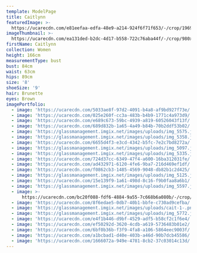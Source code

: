 ```yaml
---
template: ModelPage
title: Caitlynn
featuredImage: >-
  https://ucarecdn.com/e81eefaa-edfa-48e9-a214-924f6f71f653/-/crop/1969x1378/0,408/-/preview/
imageThumbnail: >-
  https://ucarecdn.com/ea131ded-b2dc-4d17-b558-722c76aba44f/-/crop/980x1217/419,64/-/preview/
firstName: Caitlynn
collection: Women
height: 166cm
measurementType: bust
bust: 84cm
waist: 63cm
hips: 89cm
size: '8'
shoeSize: '9'
hair: Brunette
eyes: Brown
imagePortfolio:
  - image: 'https://ucarecdn.com/5033ae8f-97d2-4091-b4a8-af9bd927f73e/'
  - image: 'https://ucarecdn.com/025e260f-cc3a-483b-b4b9-1771c4a973d9/'
  - image: 'https://ucarecdn.com/e689c673-59bc-4939-a819-60526043f13f/'
  - image: 'https://ucarecdn.com/689d832b-1a65-4a49-b84b-70b2ddf53b02/'
  - image: 'https://glassmanagement.imgix.net/images/uploads/img_5575.jpg'
  - image: 'https://glassmanagement.imgix.net/images/uploads/img_5358.jpg'
  - image: 'https://ucarecdn.com/6655d4f3-e3cd-4342-b5fc-7e2c7bd8272a/'
  - image: 'https://glassmanagement.imgix.net/images/uploads/img_5097.jpg'
  - image: 'https://glassmanagement.imgix.net/images/uploads/img_5335.jpg'
  - image: 'https://ucarecdn.com/724d37cc-6349-47f4-a600-16ba312031fe/'
  - image: 'https://ucarecdn.com/ad432971-6120-4fe6-9ba7-216d469ef1df/'
  - image: 'https://ucarecdn.com/f0862cb3-1485-4569-9048-db82b1c2d425/'
  - image: 'https://glassmanagement.imgix.net/images/uploads/img_5125.jpg'
  - image: 'https://ucarecdn.com/15e139f9-1a61-498d-8c16-f9b0faa8a6b1/'
  - image: 'https://glassmanagement.imgix.net/images/uploads/img_5597.jpg'
  - image: >-
      https://ucarecdn.com/bc20f088-fdf6-4884-9a55-7c668b6a080b/-/crop/889x300/0,0/-/preview/
  - image: 'https://ucarecdn.com/8f6edae5-0db7-40b1-bbfe-c730ad9cefba/'
  - image: 'https://glassmanagement.imgix.net/images/uploads/cait-1-.png'
  - image: 'https://glassmanagement.imgix.net/images/uploads/img_5772.jpg'
  - image: 'https://ucarecdn.com/e4f1b446-d9bf-4529-adf5-b58cf2c1f6e4/'
  - image: 'https://ucarecdn.com/ef50292d-3620-4cdb-a619-5736483b01e2/'
  - image: 'https://ucarecdn.com/6bf0b36b-f3f9-4fa8-a106-5864eec9003f/'
  - image: 'https://ucarecdn.com/a1bcbad1-d40e-403b-a46d-90b7dcb45586/'
  - image: 'https://ucarecdn.com/1666072a-949e-4781-8cb2-37c03014c13d/'
---
```


